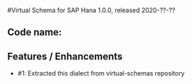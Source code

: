 #Virtual Schema for SAP Hana 1.0.0, released 2020-??-??

## Code name: 

## Features / Enhancements

* #1: Extracted this dialect from virtual-schemas repository
